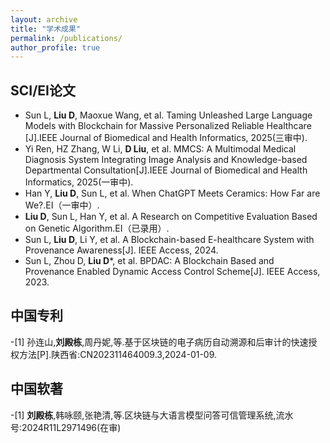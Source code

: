 ```yaml
---
layout: archive
title: "学术成果"
permalink: /publications/
author_profile: true
---
```

<!-- ## Research Papers ( <img src="/images/letter.png" alt="letter" title="letter"> Corresponding authors, [ ] Equal Contributions)

[**Cache Design Effect on Microarchitecture Security: A Contrast between Xuantie-910 and BOOM**](/files/Cache-TrustCom2022.pdf)<br>
**Zhe Zhou\***, Xiaoyu Cheng, Yang Sun, Fang Jiang, Fei Tong <img src="/images/letter.png" alt="letter" title="letter">, Ruilin Wang<br>
 IEEE 21th TrustCom(**CCF-C**), 2022. -->

## SCI/EI论文
- Sun L, **Liu D**, Maoxue Wang, et al. Taming Unleashed Large Language Models with Blockchain for Massive Personalized Reliable Healthcare [J].IEEE Journal of Biomedical and Health Informatics, 2025(三审中).
- Yi Ren, HZ Zhang, W Li, **D Liu**, et al. MMCS: A Multimodal Medical Diagnosis System Integrating Image Analysis and Knowledge-based Departmental Consultation[J].IEEE Journal of Biomedical and Health Informatics, 2025(一审中).
- Han Y, **Liu D**, Sun L, et al. When ChatGPT Meets Ceramics: How Far are We?.EI（一审中）.
- **Liu D**, Sun L, Han Y, et al. A Research on Competitive Evaluation Based on Genetic Algorithm.EI（已录用）.
- Sun L, **Liu D**, Li Y, et al. A Blockchain-based E-healthcare System with Provenance Awareness[J]. IEEE Access, 2024.
- Sun L, Zhou D, **Liu D***, et al. BPDAC: A Blockchain Based and Provenance Enabled Dynamic Access Control Scheme[J]. IEEE Access, 2023.
## 中国专利
-[1] 孙连山,**刘殿栋**,周丹妮,等.基于区块链的电子病历自动溯源和后审计的快速授权方法[P].陕西省:CN202311464009.3,2024-01-09.

## 中国软著
-[1] **刘殿栋**,韩咏颐,张艳清,等.区块链与大语言模型问答可信管理系统,流水号:2024R11L2971496(在审)



